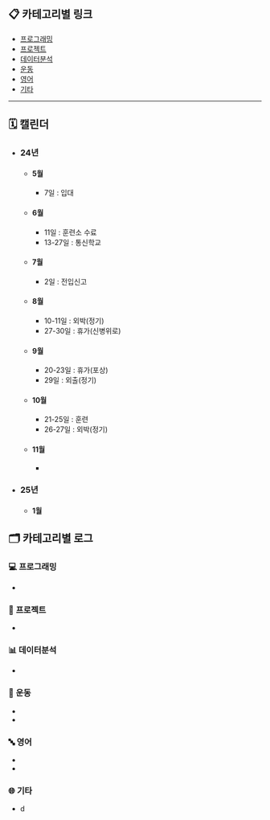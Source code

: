 ## 📋 **카테고리별 링크**
- [프로그래밍](#프로그래밍)  
- [프로젝트](#프로젝트)
- [데이터분석](#데이터분석)
- [운동](#운동)
- [영어](영어)
- [기타](#기타)  

---
## 🗓 캘린더
  - ### 24년

    - #### 5월
      - 7일 : 입대

    - #### 6월
      - 11일 : 훈련소 수료
      - 13-27일 : 통신학교

    - #### 7월
      - 2일 : 전입신고

    - #### 8월
      - 10-11일 : 외박(정기)
      - 27-30일 : 휴가(신병위로)

    - #### 9월
      - 20-23일 : 휴가(포상)
      - 29일 : 외출(정기)

    - #### 10월
      - 21-25일 : 훈련
      - 26-27일 : 외박(정기)

    - #### 11월
      - 
  - ### 25년

    - #### 1월



## 🗂️ **카테고리별 로그**

### 💻 <a id="프로그래밍"></a> 프로그래밍
  - 

### 📔 <a id="프로젝트"></a> 프로젝트
  -

### 📊 <a id="데이터분석"></a> 데이터분석
  -
  
### 🏃 <a id="운동"></a> 운동 
  -
  -

### 🔤 <a id="영어"></a> 영어
  - 
  -

### 🌐 <a id="기타"></a> 기타
  - d







